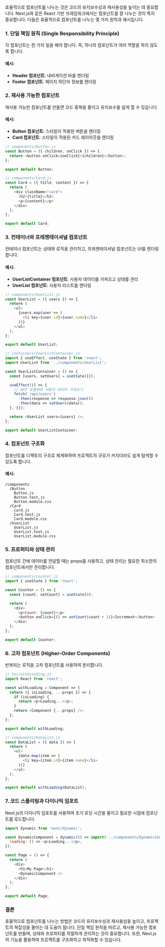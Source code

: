 효율적으로 컴포넌트를 나누는 것은 코드의 유지보수성과 재사용성을 높이는 데 중요합니다. Next.js와 같은 React 기반 프레임워크에서는 컴포넌트를 잘 나누는 것이 특히 중요합니다. 다음은 효율적으로 컴포넌트를 나누는 몇 가지 원칙과 예시입니다.

### 1. 단일 책임 원칙 (Single Responsibility Principle)

각 컴포넌트는 한 가지 일을 해야 합니다. 즉, 하나의 컴포넌트가 여러 역할을 하지 않도록 합니다.

#### 예시:
- **Header 컴포넌트**: 내비게이션 바를 렌더링
- **Footer 컴포넌트**: 페이지 하단의 정보를 렌더링

### 2. 재사용 가능한 컴포넌트

재사용 가능한 컴포넌트를 만들면 코드 중복을 줄이고 유지보수를 쉽게 할 수 있습니다.

#### 예시:
- **Button 컴포넌트**: 스타일이 적용된 버튼을 렌더링
- **Card 컴포넌트**: 스타일이 적용된 카드 레이아웃을 렌더링

```javascript
// components/Button.js
const Button = ({ children, onClick }) => {
  return <button onClick={onClick}>{children}</button>;
};

export default Button;

// components/Card.js
const Card = ({ title, content }) => {
  return (
    <div className="card">
      <h2>{title}</h2>
      <p>{content}</p>
    </div>
  );
};

export default Card;
```

### 3. 컨테이너와 프레젠테이셔널 컴포넌트

컨테이너 컴포넌트는 상태와 로직을 관리하고, 프레젠테이셔널 컴포넌트는 UI를 렌더링합니다.

#### 예시:
- **UserListContainer 컴포넌트**: 사용자 데이터를 가져오고 상태를 관리
- **UserList 컴포넌트**: 사용자 리스트를 렌더링

```javascript
// components/UserList.js
const UserList = ({ users }) => {
  return (
    <ul>
      {users.map(user => (
        <li key={user.id}>{user.name}</li>
      ))}
    </ul>
  );
};

export default UserList;

// containers/UserListContainer.js
import { useEffect, useState } from 'react';
import UserList from '../components/UserList';

const UserListContainer = () => {
  const [users, setUsers] = useState([]);

  useEffect(() => {
    // API 호출하여 사용자 데이터 가져오기
    fetch('/api/users')
      .then(response => response.json())
      .then(data => setUsers(data));
  }, []);

  return <UserList users={users} />;
};

export default UserListContainer;
```

### 4. 컴포넌트 구조화

컴포넌트를 디렉토리 구조로 체계화하여 프로젝트의 규모가 커지더라도 쉽게 탐색할 수 있도록 합니다.

#### 예시:
```
/components
  /Button
    Button.js
    Button.test.js
    Button.module.css
  /Card
    Card.js
    Card.test.js
    Card.module.css
  /UserList
    UserList.js
    UserList.test.js
    UserList.module.css
```

### 5. 프로퍼티와 상태 관리

컴포넌트 간에 데이터를 전달할 때는 props를 사용하고, 상태 관리는 필요한 최소한의 컴포넌트에서만 관리합니다.

```javascript
// components/Counter.js
import { useState } from 'react';

const Counter = () => {
  const [count, setCount] = useState(0);

  return (
    <div>
      <p>Count: {count}</p>
      <button onClick={() => setCount(count + 1)}>Increment</button>
    </div>
  );
};

export default Counter;
```

### 6. 고차 컴포넌트 (Higher-Order Components)

반복되는 로직을 고차 컴포넌트를 사용하여 분리합니다.

```javascript
// hoc/withLoading.js
import React from 'react';

const withLoading = Component => {
  return ({ isLoading, ...props }) => {
    if (isLoading) {
      return <p>Loading...</p>;
    }
    return <Component {...props} />;
  };
};

export default withLoading;

// components/DataList.js
const DataList = ({ data }) => {
  return (
    <ul>
      {data.map(item => (
        <li key={item.id}>{item.name}</li>
      ))}
    </ul>
  );
};

export default withLoading(DataList);
```

### 7. 코드 스플리팅과 다이나믹 임포트

Next.js의 다이나믹 임포트를 사용하여 초기 로딩 시간을 줄이고 필요한 시점에 컴포넌트를 로드합니다.

```javascript
import dynamic from 'next/dynamic';

const DynamicComponent = dynamic(() => import('../components/DynamicComponent'), {
  loading: () => <p>Loading...</p>,
});

const Page = () => {
  return (
    <div>
      <h1>My Page</h1>
      <DynamicComponent />
    </div>
  );
};

export default Page;
```

### 결론

효율적으로 컴포넌트를 나누는 방법은 코드의 유지보수성과 재사용성을 높이고, 프로젝트의 복잡성을 줄이는 데 도움이 됩니다. 단일 책임 원칙을 따르고, 재사용 가능한 컴포넌트를 만들며, 상태와 프로퍼티를 적절하게 관리하는 것이 중요합니다. 또한, Next.js의 기능을 활용하여 프로젝트를 구조화하고 최적화할 수 있습니다.